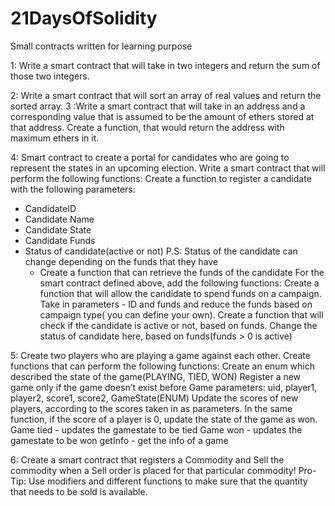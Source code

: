 # 21DaysOfSolidity
 Small contracts written for learning purpose


1: Write a smart contract that will take in two integers and return the sum of those two integers.

2: Write a smart contract that will sort an array of real values and return the sorted array.
3 :Write a smart contract that will take in an address and a corresponding value that is assumed to be the amount of ethers stored at that address. Create a function, that would return the address with maximum ethers in it.

4: Smart contract to create a portal for candidates who are going to represent the states in an upcoming election.
Write a smart contract that will perform the following functions:
Create a function to register a candidate with the following parameters:
- CandidateID
- Candidate Name
- Candidate State
- Candidate Funds
- Status of candidate(active or not)
P.S: Status of the candidate can change depending on the funds that they have
   -  Create a function that can retrieve the funds of the candidate
For the smart contract defined above, add the following functions:
Create a function that will allow the candidate to spend funds on a campaign. Take in parameters - ID and funds and reduce the funds based on campaign type( you can define your own).
Create a function that will check if the candidate is active or not, based on funds. Change the status of candidate here, based on funds(funds > 0 is active)

5: Create two players who are playing a game against each other. Create functions that can perform the following functions:
Create an enum which described the state of the game(PLAYING, TIED, WON)
Register a new game only if the game doesn’t exist before
Game parameters: uid, player1, player2, score1, score2, GameState(ENUM)
Update the scores of new players, according to the scores taken in as parameters. In the same function, if the score of a player is 0, update the state of the game as won.
Game tied - updates the gamestate to be tied
Game won - updates the gamestate to be won
getInfo - get the info of a game

6: Create a smart contract that registers a Commodity and Sell the commodity when a Sell order is placed for that particular commodity!
Pro-Tip: Use modifiers and different functions to make sure that the quantity that needs to be sold is available.
